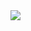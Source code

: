 
<img src="https://capsule-render.vercel.app/api?type=transparent&color=_hexcode&height=200&section=header&text=Welcome&nbsp;My&nbsp;GitHub!&fontSize=60" />
